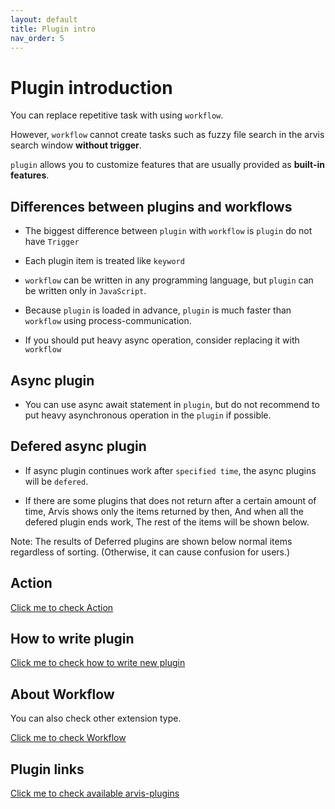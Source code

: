 ```yaml
---
layout: default
title: Plugin intro
nav_order: 5
---
```


# Plugin introduction

You can replace repetitive task with using `workflow`.

However, `workflow` cannot create tasks such as fuzzy file search in the arvis search window **without trigger**.

`plugin` allows you to customize features that are usually provided as **built-in features**.

## Differences between plugins and workflows

* The biggest difference between `plugin` with `workflow` is `plugin` do not have `Trigger`

* Each plugin item is treated like `keyword`

* `workflow` can be written in any programming language, but `plugin` can be written only in `JavaScript`.

* Because `plugin` is loaded in advance, `plugin` is much faster than `workflow` using process-communication.

* If you should put heavy async operation, consider replacing it with `workflow`

## Async plugin

* You can use async await statement in `plugin`, but do not recommend to put heavy asynchronous operation in the `plugin` if possible.

## Defered async plugin

* If async plugin continues work after `specified time`, the async plugins will be `defered`.

* If there are some plugins that does not return after a certain amount of time, Arvis shows only the items returned by then, And when all the defered plugin ends work, The rest of the items will be shown below.

Note: The results of Deferred plugins are shown below normal items regardless of sorting. (Otherwise, it can cause confusion for users.)

## Action

[Click me to check Action](./action-description.md)

## How to write plugin

[Click me to check how to write new plugin](./plugin-develop.md)

## About Workflow

You can also check other extension type.

[Click me to check Workflow](./workflow-intro.md)

## Plugin links

[Click me to check available arvis-plugins](./plugin-links.md)